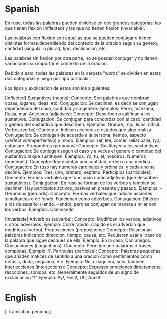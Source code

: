 
# Spanish

En ruso, todas las palabras pueden dividirse en dos grandes categorias: las que tienen flexion (inflected) y las que no tienen flexion (invariable).

Las palabras con flexion son aquellas que se pueden conjugar o tienen distintas formas dependiendo del contexto de la oracion segun su genero, cantidad (singular o plural), tipo, declinacion, etc.

Las palabras sin flexion por otra parte, no se pueden conjugar y no tienen variaciones sin importar el contexto de la oracion.

Debido a esto, todas las palabras en la carpeta "words" se dividen en estas dos categorias y luego por tipo particular.

Los tipos y explicacion de estos son los siguientes:

[Inflected]
Sustantivos (nouns):
    Concepto:       Son palabras que nombran cosas, lugares, ideas, etc.
    Conjugacion:    Se declinan, es decir se conjugan dependiendo del caso, cantidad y su genero.
    Ejemplos:       Perro, manzana, Rusia, mar.
Adjetivos (adjetives):
    Concepto:       Describen o califican a los sustativos.
    Conjugacion:    Se conjugan para concordar con el caso, cantidad y genero del sustantivo que describen.
    Ejemplos:       Grande, rojo, lejos, dificil.
Verbos (verbs):
    Concepto:       Indican acciones o estados que algo realiza.
    Conjugacion:    Se conjugan de acuerdo a la persona, tiempo, aspecto (perfectivo/imperfectivo) y modo.
    Ejemplos:       (el) lee, comer, (ella) baila, (yo) estudiare.
Pronombres (pronouns):
    Concepto:       Sustituyen a los sustantivos.
    Conjugacion:    Se conjugan segun el caso y a veces el genero o cantidad del sustantivo al que sustituyen.
    Ejemplos:       Yo, tu, el, nosotros.
Numeros (numerals):
    Concepto:       Representan una cantidad, orden o una medida.
    Conjugacion:    En ruso hay numeros cardinales y ordinales, y cada uno se declina.
    Ejemplos:       Tres, uno, primero, septimo.
Participios (participles):
    Concepto:       Formas verbales que funcionan como adjetivos (que describen sustantivos).
    Conjugacion:    En ruso se forman de los verbos y tambien se declinan. Hay participios activos, pasivos en presente y pasado.
    Ejemplos:       -
Gerundios (gerunds):
    Concepto:       Formas verbales que indican acciones simultaneas o de fondo. Funcionan como adverbios.
    Conjugacion:    Difieren a los de español (-ando, -iendo), pero se conjugan de manera similar con los verbos.
    Ejemplos:       Caminando

[Invariable]
Adverbios (adverbs):
    Concepto:       Modifican los verbos, adjetivos u otros adverbios.
    Ejemplo:        Corre rapido. (rapido es el adverbio que modifica al verbo).
Preposiciones (prepositions):
    Concepto:       Relacionan palabras indicando direccion, tiempo, causa, etc. Requieren usar el caso de la palabra que sigue despues de ella.
    Ejemplo:        En la casa, Con amigos.
Conjunciones (conjuntions):
    Concepto:       Permiten unir palabras o frases completas.
    Ejemplo:        Y.
Particulas (particles):
    Concepto:       Palabras pequeñas que añaden matices de sentido a una oracion como sentimientos como enfasis, duda, negacion, etc.
    Ejemplo:        No, ni siquiera, solo, tambien.
Interjecciones (interjections): 
    Concepto:       Expresan emociones directamente, reacciones, sonidos, etc. Generalmente seguidos de un signo de exclamacion "!"
    Ejemplo:       Ay!, Hola!, Uf!, Auch!. 

# English

[ Translation pending ]
